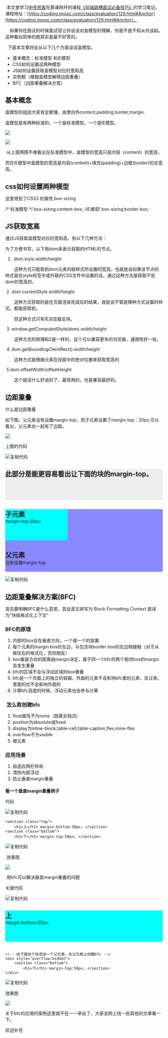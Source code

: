  本文是学习[中传思客](https://www.cnblogs.com/cuc-ygh/)在慕课网开的课程[《前端跳槽面试必备技巧》](https://coding.imooc.com/class/evaluation/129.html#Anchor)的学习笔记。课程地址：[https://coding.imooc.com/class/evaluation/129.html#Anchor](https://coding.imooc.com/class/evaluation/129.html#Anchor)。

　如果你在面试的时候面试官让你谈谈对盒模型的理解，你是不是不知从何谈起。这种看似简单的题其实是最不好答的。

  下面本文章将会从以下几个方面谈谈盒模型。

-   基本概念：标准模型 和IE模型
-   CSS如何设置这两种模型
-   JS如何设置获取盒模型对应的宽和高
-   实例题（根据盒模型解释边距重叠）
-   BFC（边距重叠解决方案）

## 基本概念

盒模型的组成大家肯定都懂，由里向外content,padding,border,margin.

盒模型是有两种标准的，一个是标准模型，一个是IE模型。

![](https://images2017.cnblogs.com/blog/1265396/201711/1265396-20171119143703656-1332857321.png)

![](https://images2017.cnblogs.com/blog/1265396/201711/1265396-20171119144229156-49945808.png)

 从上面两图不难看出在标准模型中，盒模型的宽高只是内容（content）的宽高，

而在IE模型中盒模型的宽高是内容(content)+填充(padding)+边框(border)的总宽高。

## css如何设置两种模型

这里用到了CSS3 的属性 box-sizing

/* 标准模型 */ box-sizing:content-box; /*IE模型*/ box-sizing:border-box;

## JS获取宽高

通过JS获取盒模型对应的宽和高，有以下几种方法：

为了方便书写，以下用dom来表示获取的HTML的节点。

1.  dom.style.width/height 

　　这种方式只能取到dom元素内联样式所设置的宽高，也就是说如果该节点的样式是在style标签中或外联的CSS文件中设置的话，通过这种方法是获取不到dom的宽高的。

 2. dom.currentStyle.width/height 

　　这种方式获取的是在页面渲染完成后的结果，就是说不管是哪种方式设置的样式，都能获取到。

　　但这种方式只有IE浏览器支持。

 3. window.getComputedStyle(dom).width/height

　　这种方式的原理和2是一样的，这个可以兼容更多的浏览器，通用性好一些。

 4. dom.getBoundingClientRect().width/height

　　这种方式是根据元素在视窗中的绝对位置来获取宽高的

 5.dom.offsetWidth/offsetHeight

　　这个就没什么好说的了，最常用的，也是兼容最好的。

## 边距重叠

什么是边距重叠

如下图，父元素没有设置margin-top，而子元素设置了margin-top：20px;可以看出，父元素也一起有了边距。

![](https://images2017.cnblogs.com/blog/1265396/201711/1265396-20171119160218265-419904943.png)

上图的代码

![复制代码](https://common.cnblogs.com/images/copycode.gif)

<!DOCTYPE html>
<html lang="en">
<head>
    <meta charset="UTF-8">
    <title>Document</title>
    <style> *{ margin:0; padding:0;
        } .demo{ height:100px; background: #eee;
        } .parent{ height:200px; background: #88f;
        } .child{ height:100px; margin-top:20px; background: #0ff; width:200px;
        }
    </style>
</head>
<body>
    <section class="demo">
        <h2>此部分是能更容易看出让下面的块的margin-top。</h2>
    </section>
    <section class = "parent">
        <article class="child">
            <h2>子元素</h2> margin-top:20px; </article>
        <h2>父元素</h2> 没有设置margin-top </section>
</body>
</html>

![复制代码](https://common.cnblogs.com/images/copycode.gif)

## 边距重叠解决方案(BFC)

首先要明确BFC是什么意思，其全英文拼写为 Block Formatting Context 直译为“块级格式化上下文”

### BFC的原理

1.  内部的box会在垂直方向，一个接一个的放置
2.  每个元素的margin box的左边，与包含块border box的左边相接触（对于从做往右的格式化，否则相反）
3.  box垂直方向的距离由margin决定，属于同一个bfc的两个相邻box的margin会发生重叠
4.  bfc的区域不会与浮动区域的box重叠
5.  bfc是一个页面上的独立的容器，外面的元素不会影响bfc里的元素，反过来，里面的也不会影响外面的
6.  计算bfc高度的时候，浮动元素也会参与计算

###  怎么取创建bfc

1.  float属性不为none（脱离文档流）
2.  position为absolute或fixed
3.  display为inline-block,table-cell,table-caption,flex,inine-flex
4.  overflow不为visible
5.  根元素

### 应用场景

1.  自适应两栏布局
2.  清除内部浮动 
3.  防止垂直margin重叠

#### 看一个垂直margin重叠例子

代码

![复制代码](https://common.cnblogs.com/images/copycode.gif)

<!DOCTYPE html>
<html lang="en">
<head>
    <meta charset="UTF-8">
    <title>Document</title>
    <style> *{ margin:0; padding:0;
        } .top{ background: #0ff; height:100px; margin-bottom:30px;
        } .bottom{ height:100px; margin-top:50px; background: #ddd;
        }
    </style>
</head>
<body>

    <section class="top">
        <h1>上</h1> margin-bottom:30px; </section>
    <section class="bottom">
        <h1>下</h1> margin-top:50px; </section>

</body>
</html> 

![复制代码](https://common.cnblogs.com/images/copycode.gif)

 效果图

![](https://images2017.cnblogs.com/blog/1265396/201711/1265396-20171119161022452-975612504.png)

 用bfc可以解决垂直margin重叠的问题

关键代码

![复制代码](https://common.cnblogs.com/images/copycode.gif)

<section class="top">
        <h1>上</h1> margin-bottom:30px; </section>

    <!-- 给下面这个块添加一个父元素，在父元素上创建bfc -->
    <div style="overflow:hidden">
        <section class="bottom">
            <h1>下</h1> margin-top:50px; </section>
    </div>

![复制代码](https://common.cnblogs.com/images/copycode.gif)

效果图 

![](https://images2017.cnblogs.com/blog/1265396/201711/1265396-20171119163900593-72016238.png)

关于bfc的应用的案例这里就不在一一举出了，大家去网上找一些其他的文章看一下。

欢迎补充